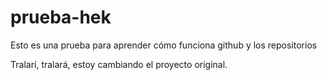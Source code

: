 # prueba-hek
Esto es una prueba para aprender cómo funciona github y los repositorios

Tralarí, tralará, estoy cambiando el proyecto original.
